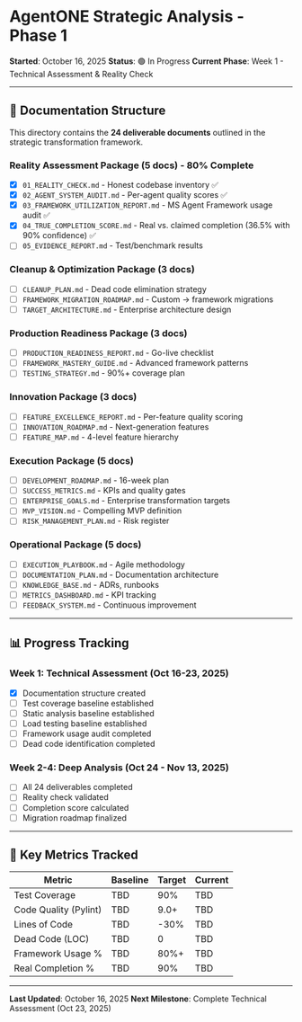 # AgentONE Strategic Analysis - Phase 1

**Started**: October 16, 2025
**Status**: 🟢 In Progress
**Current Phase**: Week 1 - Technical Assessment & Reality Check

---

## 📁 Documentation Structure

This directory contains the **24 deliverable documents** outlined in the strategic transformation framework.

### Reality Assessment Package (5 docs) - 80% Complete
- [x] `01_REALITY_CHECK.md` - Honest codebase inventory ✅
- [x] `02_AGENT_SYSTEM_AUDIT.md` - Per-agent quality scores ✅
- [x] `03_FRAMEWORK_UTILIZATION_REPORT.md` - MS Agent Framework usage audit ✅
- [x] `04_TRUE_COMPLETION_SCORE.md` - Real vs. claimed completion (36.5% with 90% confidence) ✅
- [ ] `05_EVIDENCE_REPORT.md` - Test/benchmark results

### Cleanup & Optimization Package (3 docs)
- [ ] `CLEANUP_PLAN.md` - Dead code elimination strategy
- [ ] `FRAMEWORK_MIGRATION_ROADMAP.md` - Custom → framework migrations
- [ ] `TARGET_ARCHITECTURE.md` - Enterprise architecture design

### Production Readiness Package (3 docs)
- [ ] `PRODUCTION_READINESS_REPORT.md` - Go-live checklist
- [ ] `FRAMEWORK_MASTERY_GUIDE.md` - Advanced framework patterns
- [ ] `TESTING_STRATEGY.md` - 90%+ coverage plan

### Innovation Package (3 docs)
- [ ] `FEATURE_EXCELLENCE_REPORT.md` - Per-feature quality scoring
- [ ] `INNOVATION_ROADMAP.md` - Next-generation features
- [ ] `FEATURE_MAP.md` - 4-level feature hierarchy

### Execution Package (5 docs)
- [ ] `DEVELOPMENT_ROADMAP.md` - 16-week plan
- [ ] `SUCCESS_METRICS.md` - KPIs and quality gates
- [ ] `ENTERPRISE_GOALS.md` - Enterprise transformation targets
- [ ] `MVP_VISION.md` - Compelling MVP definition
- [ ] `RISK_MANAGEMENT_PLAN.md` - Risk register

### Operational Package (5 docs)
- [ ] `EXECUTION_PLAYBOOK.md` - Agile methodology
- [ ] `DOCUMENTATION_PLAN.md` - Documentation architecture
- [ ] `KNOWLEDGE_BASE.md` - ADRs, runbooks
- [ ] `METRICS_DASHBOARD.md` - KPI tracking
- [ ] `FEEDBACK_SYSTEM.md` - Continuous improvement

---

## 📊 Progress Tracking

### Week 1: Technical Assessment (Oct 16-23, 2025)
- [x] Documentation structure created
- [ ] Test coverage baseline established
- [ ] Static analysis baseline established
- [ ] Load testing baseline established
- [ ] Framework usage audit completed
- [ ] Dead code identification completed

### Week 2-4: Deep Analysis (Oct 24 - Nov 13, 2025)
- [ ] All 24 deliverables completed
- [ ] Reality check validated
- [ ] Completion score calculated
- [ ] Migration roadmap finalized

---

## 🎯 Key Metrics Tracked

| Metric | Baseline | Target | Current |
|--------|----------|--------|---------|
| Test Coverage | TBD | 90% | TBD |
| Code Quality (Pylint) | TBD | 9.0+ | TBD |
| Lines of Code | TBD | -30% | TBD |
| Dead Code (LOC) | TBD | 0 | TBD |
| Framework Usage % | TBD | 80%+ | TBD |
| Real Completion % | TBD | 90% | TBD |

---

**Last Updated**: October 16, 2025
**Next Milestone**: Complete Technical Assessment (Oct 23, 2025)
